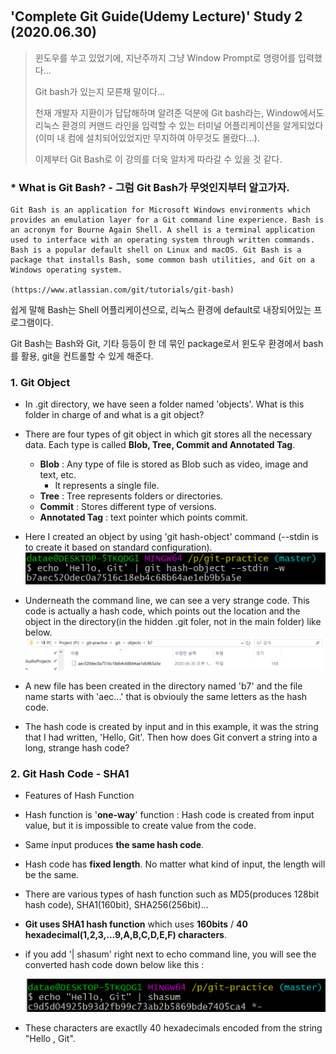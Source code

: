 ​	

## 'Complete Git Guide(Udemy Lecture)' Study 2 (2020.06.30)

> 윈도우를 쑤고 있었기에, 지난주까지 그냥 Window Prompt로 명령어를 입력했다...
>
> Git bash가 있는지 모른채 말이다...
>
> 천재 개발자 지환이가 답답해하며 알려준 덕분에 Git bash라는, Window에서도 리눅스 환경의 커맨드 라인을 입력할 수 있는 터미널 어플리케이션을 알게되었다 (이미 내 컴에 설치되어있었지만 무지하여 아무것도 몰랐다...).
>
> 이제부터 Git Bash로 이 강의를 더욱 알차게 따라갈 수 있을 것 같다.



### * What is Git Bash? - 그럼 Git Bash가 무엇인지부터 알고가자.

```
Git Bash is an application for Microsoft Windows environments which provides an emulation layer for a Git command line experience. Bash is an acronym for Bourne Again Shell. A shell is a terminal application used to interface with an operating system through written commands. Bash is a popular default shell on Linux and macOS. Git Bash is a package that installs Bash, some common bash utilities, and Git on a Windows operating system.

(https://www.atlassian.com/git/tutorials/git-bash)
```

쉽게 말해 Bash는 Shell 어플리케이션으로, 리눅스 환경에 default로 내장되어있는 프로그램이다.

Git Bash는 Bash와 Git, 기타 등등이 한 데 묶인 package로서 윈도우 환경에서 bash를 활용, git을 컨트롤할 수 있게 해준다.



### 1.  Git Object

- In .git directory, we have seen a folder named 'objects'. What is this folder in charge of and what is a git object?
- There are four types of git object in which git stores all the necessary data. Each type is called **Blob, Tree, Commit and Annotated Tag**.
  - **Blob** : Any type of file is stored as Blob such as video, image and text, etc.
    - It represents a single file.  
  - **Tree** :  Tree represents folders or directories.
  - **Commit** : Stores different type of versions.
  - **Annotated Tag** : text pointer which points commit.

- Here I created an object by using 'git hash-object' command (--stdin is to create it based on standard configuration).![image-20200630235627387](./img/image-20200630235627387.png)

- Underneath the command line, we can see a very strange code. This code is actually a hash code, which points out the location and the object in the directory(in the hidden .git foler, not in the main folder) like below.![image-20200630235913899](./img/image-20200630235913899.png)

- A new file has been created in the directory named 'b7' and the file name starts with 'aec...' that is obviouly the same letters as the hash code.
- The hash code is created by input and in this example, it was the string that I had written, 'Hello, Git'. Then how does Git convert a string into a long, strange hash code?



### 2. Git Hash Code - SHA1

-  Features of Hash Function
  - Hash function is '**one-way**' function : Hash code is created from input value, but it is impossible to create value from the code.
  - Same input produces **the same hash code**.
  - Hash code has **fixed length**. No matter what kind of input, the length will be the same.
- There are various types of hash function such as MD5(produces 128bit hash code), SHA1(160bit), SHA256(256bit)...
- **Git uses SHA1 hash function** which uses **160bits** / **40 hexadecimal(1,2,3,...9,A,B,C,D,E,F) characters**.

- if you add '| shasum' right next to echo command line, you will see the converted hash code down below like this : 

  ![image-20200701003319366](./img/image-20200701003319366.png)

- These characters are exactlly 40 hexadecimals encoded from the string "Hello , Git".